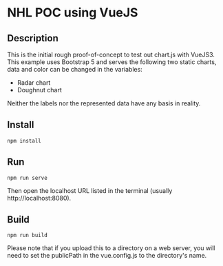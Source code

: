 # NHL POC using VueJS

## Description
This is the initial rough proof-of-concept to test out chart.js with VueJS3. This example uses Bootstrap 5 and serves the following two static charts, data and color can be changed in the variables:
- Radar chart
- Doughnut chart

Neither the labels nor the represented data have any basis in reality.

## Install
```
npm install
```

## Run
```
npm run serve
```
Then open the localhost URL listed in the terminal (usually http://localhost:8080).

## Build
```
npm run build
```
Please note that if you upload this to a directory on a web server, you will need to set the publicPath in the vue.config.js to the directory's name.
